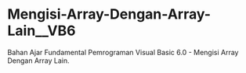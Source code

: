 # Mengisi-Array-Dengan-Array-Lain__VB6
Bahan Ajar Fundamental Pemrograman Visual Basic 6.0 - Mengisi Array Dengan Array Lain.
